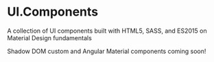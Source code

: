 # UI.Components
A collection of UI components built with HTML5, SASS, and ES2015 on Material Design fundamentals

Shadow DOM custom and Angular Material components coming soon!
